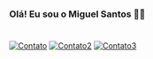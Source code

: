 ###  Olá! Eu sou o Miguel Santos 👋🏼
#
[![Contato](https://img.shields.io/badge/LinkedIn-0077B5?style=for-the-badge&logo=linkedin&logoColor=white)](https://www.linkedin.com/in/santosmiguel14/)
[![Contato2](https://img.shields.io/badge/Instagram-E4405F?style=for-the-badge&logo=instagram&logoColor=white)](https://www.instagram.com/santoxz.m/)
[![Contato3](https://img.shields.io/badge/Discord-7289DA?style=for-the-badge&logo=discord&logoColor=white)](https://discord.com/channels/@me/1135358577117237329)
